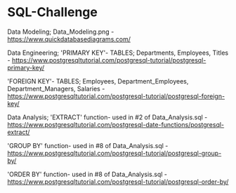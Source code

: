 # SQL-Challenge

Data Modeling;
Data_Modeling.png
    - https://www.quickdatabasediagrams.com/


Data Engineering;
'PRIMARY KEY'- TABLES; Departments, Employees, Titles
    - https://www.postgresqltutorial.com/postgresql-tutorial/postgresql-primary-key/

'FOREIGN KEY'- TABLES; Employees, Department_Employees, Department_Managers, Salaries
    - https://www.postgresqltutorial.com/postgresql-tutorial/postgresql-foreign-key/


Data Analysis;
'EXTRACT' function- used in #2 of Data_Analysis.sql
    - https://www.postgresqltutorial.com/postgresql-date-functions/postgresql-extract/

'GROUP BY' function- used in #8 of Data_Analysis.sql
    - https://www.postgresqltutorial.com/postgresql-tutorial/postgresql-group-by/

'ORDER BY' function- used in #8 of Data_Analysis.sql
    - https://www.postgresqltutorial.com/postgresql-tutorial/postgresql-order-by/